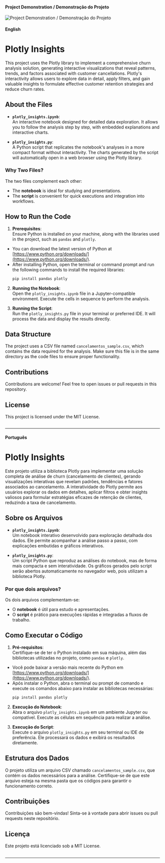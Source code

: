 #### Project Demonstration / Demonstração do Projeto

![Project Demonstration / Demonstração do Projeto](https://github.com/arnesanches/plotly-insights/blob/main/Anima%C3%A7%C3%A3o.gif?raw=true)

#### English 

# Plotly Insights

This project uses the Plotly library to implement a comprehensive churn analysis solution, generating interactive visualizations that reveal patterns, trends, and factors associated with customer cancellations. Plotly's interactivity allows users to explore data in detail, apply filters, and gain valuable insights to formulate effective customer retention strategies and reduce churn rates.

## About the Files

- **`plotly_insights.ipynb`**:  
  An interactive notebook designed for detailed data exploration. It allows you to follow the analysis step by step, with embedded explanations and interactive charts.

- **`plotly_insights.py`**:  
  A Python script that replicates the notebook's analyses in a more compact format without interactivity. The charts generated by the script will automatically open in a web browser using the Plotly library.

### Why Two Files?

The two files complement each other:  
- The **notebook** is ideal for studying and presentations.  
- The **script** is convenient for quick executions and integration into workflows.

## How to Run the Code

1. **Prerequisites**:  
   Ensure Python is installed on your machine, along with the libraries used in the project, such as `pandas` and `plotly`. 
-  You can download the latest version of Python at [https://www.python.org/downloads/](https://www.python.org/downloads/).
-  After installing Python, open the terminal or command prompt and run the following commands to install the required libraries:
    ```bash
    pip install pandas plotly
    ```
2. **Running the Notebook**:  
   Open the `plotly_insights.ipynb` file in a Jupyter-compatible environment. Execute the cells in sequence to perform the analysis.

3. **Running the Script**:  
   Run the `plotly_insights.py` file in your terminal or preferred IDE. It will process the data and display the results directly.

## Data Structure

The project uses a CSV file named `cancelamentos_sample.csv`, which contains the data required for the analysis. Make sure this file is in the same directory as the code files to ensure proper functionality.

## Contributions

Contributions are welcome! Feel free to open issues or pull requests in this repository.

## License

This project is licensed under the MIT License.

##

---

#### Português

# Plotly Insights

Este projeto utiliza a biblioteca Plotly para implementar uma solução completa de análise de churn (cancelamento de clientes), gerando visualizações interativas que revelam padrões, tendências e fatores associados ao cancelamento. A interatividade do Plotly permite aos usuários explorar os dados em detalhes, aplicar filtros e obter insights valiosos para formular estratégias eficazes de retenção de clientes, reduzindo a taxa de cancelamento.

## Sobre os Arquivos

- **`plotly_insights.ipynb`**:  
  Um notebook interativo desenvolvido para exploração detalhada dos dados. Ele permite acompanhar a análise passo a passo, com explicações embutidas e gráficos interativos.

- **`plotly_insights.py`**:  
  Um script Python que reproduz as análises do notebook, mas de forma mais compacta e sem interatividade. Os gráficos gerados pelo script serão abertos automaticamente no navegador web, pois utilizam a biblioteca Plotly.

### Por que dois arquivos?

Os dois arquivos complementam-se:  
- O **notebook** é útil para estudo e apresentações.  
- O **script** é prático para execuções rápidas e integradas a fluxos de trabalho.

## Como Executar o Código

1. **Pré-requisitos**:  
   Certifique-se de ter o Python instalado em sua máquina, além das bibliotecas utilizadas no projeto, como `pandas` e `plotly`. 
-  Você pode baixar a versão mais recente do Python em [https://www.python.org/downloads/](https://www.python.org/downloads/).
-  Após instalar o Python, abra o terminal ou prompt de comando e execute os comandos abaixo para instalar as bibliotecas necessárias:
    ```bash
    pip install pandas plotly
    ```
2. **Execução do Notebook**:  
   Abra o arquivo `plotly_insights.ipynb` em um ambiente Jupyter ou compatível. Execute as células em sequência para realizar a análise.

3. **Execução do Script**:  
   Execute o arquivo `plotly_insights.py` em seu terminal ou IDE de preferência. Ele processará os dados e exibirá os resultados diretamente.

## Estrutura dos Dados

O projeto utiliza um arquivo CSV chamado `cancelamentos_sample.csv`, que contém os dados necessários para a análise. Certifique-se de que este arquivo esteja na mesma pasta que os códigos para garantir o funcionamento correto.

## Contribuições

Contribuições são bem-vindas! Sinta-se à vontade para abrir issues ou pull requests neste repositório.

## Licença

Este projeto está licenciado sob a MIT License.

##

---

